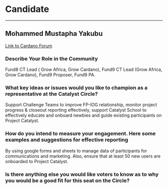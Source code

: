 # Candidate #
***
## Mohammed Mustapha Yakubu ##

[Link to Cardano Forum](https://forum.cardano.org/t/mohammed-mustapha-yakubu-platform-statement/109215)

### Describe Your Role in the Community ###

Fund8 CT Lead ( Grow Africa, Grow Cardano), Fund9 CT Lead (Grow Africa, Grow Cardano), Fund9 Proposer, Fund9 PA.

### What key ideas or issues would you like to champion as a representative at the Catalyst Circle? ###

Support Challenge Teams to improve FP-IOG relationship, monitor project progress & closeout reporting effectively, support Catalyst School to effectively educate and onboard newbies and guide existing participants on Project Catalyst.

### How do you intend to measure your engagement. Here some examples and suggestions for effective reporting ###

By using google forms and sheets to manage data of participants for communications and marketing. Also, ensure that at least 50 new users are onboarded to Project Catalyst.

### Is there anything else you would like voters to know as to why you would be a good fit for this seat on the Circle? ###

